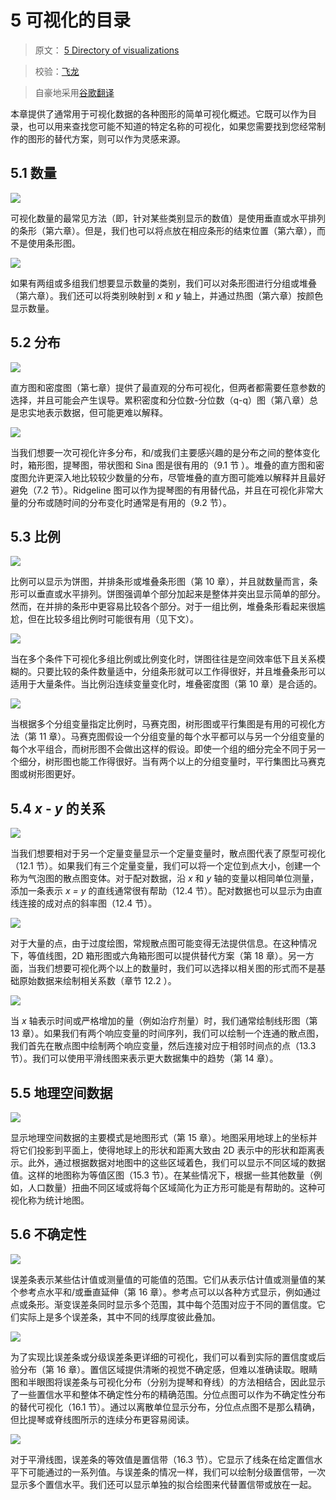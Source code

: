 # 5 可视化的目录

> 原文： [5 Directory of visualizations](https://serialmentor.com/dataviz/directory-of-visualizations.html)

> 校验：[飞龙](https://github.com/wizardforcel)

> 自豪地采用[谷歌翻译](https://translate.google.cn/)

本章提供了通常用于可视化数据的各种图形的简单可视化概述。它既可以作为目录，也可以用来查找您可能不知道的特定名称的可视化，如果您需要找到您经常制作的图形的替代方案，则可以作为灵感来源。

## 5.1 数量

![](img/bb1023055bdff866e734704620540335.jpg)

可视化数量的最常见方法（即，针对某些类别显示的数值）是使用垂直或水平排列的条形（第六章）。但是，我们也可以将点放在相应条形的结束位置（第六章），而不是使用条形图。

![](img/bf6147f1018014f6c965c7b43a3ed23a.jpg)

如果有两组或多组我们想要显示数量的类别，我们可以对条形图进行分组或堆叠（第六章）。我们还可以将类别映射到 *x* 和 *y* 轴上，并通过热图（第六章）按颜色显示数量。

## 5.2 分布

![](img/c69eed7b0d7f564d28b4621aeab3eb23.jpg)

直方图和密度图（第七章）提供了最直观的分布可视化，但两者都需要任意参数的选择，并且可能会产生误导。累积密度和分位数-分位数（q-q）图（第八章）总是忠实地表示数据，但可能更难以解释。

![](img/994c198eaab3b917089dec7841f0d400.jpg)

当我们想要一次可视化许多分布，和/或我们主要感兴趣的是分布之间的整体变化时，箱形图，提琴图，带状图和 Sina 图是很有用的（9.1 节 ）。堆叠的直方图和密度图允许更深入地比较较少数量的分布，尽管堆叠的直方图可能难以解释并且最好避免（7.2 节）。Ridgeline 图可以作为提琴图的有用替代品，并且在可视化非常大量的分布或随时间的分布变化时通常是有用的（9.2 节）。

## 5.3 比例

![](img/8a7d66881c082b0ef7fdf02a4dacff09.jpg)

比例可以显示为饼图，并排条形或堆叠条形图（第 10 章），并且就数量而言，条形可以垂直或水平排列。饼图强调单个部分加起来是整体并突出显示简单的部分。然而，在并排的条形中更容易比较各个部分。对于一组比例，堆叠条形看起来很尴尬，但在比较多组比例时可能很有用（见下文）。

![](img/6c3aa88c7b617b046ee3ce2579488b82.jpg)

当在多个条件下可视化多组比例或比例变化时，饼图往往是空间效率低下且关系模糊的。只要比较的条件数量适中，分组条形就可以工作得很好，并且堆叠条形可以适用于大量条件。当比例沿连续变量变化时，堆叠密度图（第 10 章）是合适的。

![](img/a6c406eb88858d13e7ed8a9ec3fe391f.jpg)

当根据多个分组变量指定比例时，马赛克图，树形图或平行集图是有用的可视化方法（第 11 章）。马赛克图假设一个分组变量的每个水平都可以与另一个分组变量的每个水平组合，而树形图不会做出这样的假设。即使一个组的细分完全不同于另一个细分，树形图也能工作得很好。当有两个以上的分组变量时，平行集图比马赛克图或树形图更好。

## 5.4 *x* - *y* 的关系

![](img/a034a717c80dcf6eaee2641a33faca1b.jpg)

当我们想要相对于另一个定量变量显示一个定量变量时，散点图代表了原型可视化（12.1 节）。如果我们有三个定量变量，我们可以将一个定位到点大小，创建一个称为气泡图的散点图变体。对于配对数据，沿 *x* 和 *y* 轴的变量以相同单位测量，添加一条表示 *x = y* 的直线通常很有帮助（12.4 节）。配对数据也可以显示为由直线连接的成对点的斜率图（12.4 节）。

![](img/cd98da843c526dfb36ae80e6cd009b31.jpg)

对于大量的点，由于过度绘图，常规散点图可能变得无法提供信息。在这种情况下，等值线图，2D 箱形图或六角箱形图可以提供替代方案（第 18 章）。另一方面，当我们想要可视化两个以上的数量时，我们可以选择以相关图的形式而不是基础原始数据来绘制相关系数（章节 12.2 ）。

![](img/74b5d6e781a309f620f60f1b77e67c73.jpg)

当 *x* 轴表示时间或严格增加的量（例如治疗剂量）时，我们通常绘制线形图（第 13 章）。如果我们有两个响应变量的时间序列，我们可以绘制一个连通的散点图，我们首先在散点图中绘制两个响应变量，然后连接对应于相邻时间点的点（13.3 节）。我们可以使用平滑线图来表示更大数据集中的趋势（第 14 章）。

## 5.5 地理空间数据

![](img/af318131d538bfc2b347d199bb630e90.jpg)

显示地理空间数据的主要模式是地图形式（第 15 章）。地图采用地球上的坐标并将它们投影到平面上，使得地球上的形状和距离大致由 2D 表示中的形状和距离表示。此外，通过根据数据对地图中的这些区域着色，我们可以显示不同区域的数据值。这样的地图称为等值区图（15.3 节）。在某些情况下，根据一些其他数量（例如，人口数量）扭曲不同区域或将每个区域简化为正方形可能是有帮助的。这种可视化称为统计地图。

## 5.6 不确定性

![](img/1b88da76c2f13bb37e9af485ec4c5a21.jpg)

误差条表示某些估计值或测量值的可能值的范围。它们从表示估计值或测量值的某个参考点水平和/或垂直延伸（第 16 章）。参考点可以以各种方式显示，例如通过点或条形。渐变误差条同时显示多个范围，其中每个范围对应于不同的置信度。它们实际上是多个误差条，其中不同的线厚度彼此叠加。

![](img/48666ed2ad9505bf8c7f56b75666547a.jpg)

为了实现比误差条或分级误差条更详细的可视化，我们可以看到实际的置信度或后验分布（第 16 章）。置信区域提供清晰的视觉不确定感，但难以准确读取。眼睛图和半眼图将误差条与可视化分布（分别为提琴和脊线）的方法相结合，因此显示了一些置信水平和整体不确定性分布的精确范围。分位点图可以作为不确定性分布的替代可视化（16.1  节）。通过以离散单位显示分布，分位点点图不是那么精确，但比提琴或脊线图所示的连续分布更容易阅读。

![](img/a4b742a2c0e5fe2320654526162bd233.jpg)

对于平滑线图，误差条的等效值是置信带（16.3 节）。它显示了线条在给定置信水平下可能通过的一系列值。与误差条的情况一样，我们可以绘制分级置信带，一次显示多个置信水平。我们还可以显示单独的拟合绘图来代替置信带或放在一起。